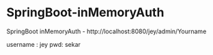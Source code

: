 # SpringBoot-inMemoryAuth
SpringBoot inMemoryAuth - http://localhost:8080/jey/admin/Yourname

username : jey
pwd: sekar
